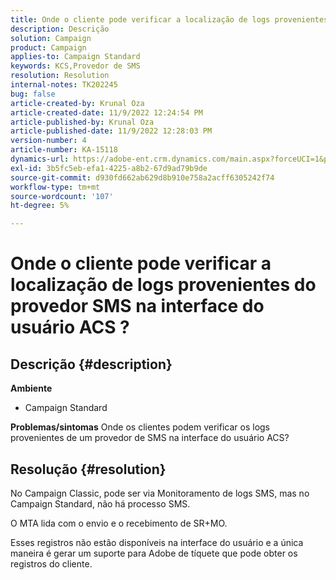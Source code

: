 ```yaml
---
title: Onde o cliente pode verificar a localização de logs provenientes do provedor SMS na interface do usuário ACS ?
description: Descrição
solution: Campaign
product: Campaign
applies-to: Campaign Standard
keywords: KCS,Provedor de SMS
resolution: Resolution
internal-notes: TK202245
bug: false
article-created-by: Krunal Oza
article-created-date: 11/9/2022 12:24:54 PM
article-published-by: Krunal Oza
article-published-date: 11/9/2022 12:28:03 PM
version-number: 4
article-number: KA-15118
dynamics-url: https://adobe-ent.crm.dynamics.com/main.aspx?forceUCI=1&pagetype=entityrecord&etn=knowledgearticle&id=54638f7f-2960-ed11-9562-6045bd0067ea
exl-id: 3b5fc5eb-efa1-4225-a8b2-67d9ad79b9de
source-git-commit: d930fd662ab629d8b910e758a2acff6305242f74
workflow-type: tm+mt
source-wordcount: '107'
ht-degree: 5%

---
```


# Onde o cliente pode verificar a localização de logs provenientes do provedor SMS na interface do usuário ACS ?

## Descrição {#description}

<b>Ambiente</b>
- Campaign Standard



<b>Problemas/sintomas</b>
Onde os clientes podem verificar os logs provenientes de um provedor de SMS na interface do usuário ACS?


## Resolução {#resolution}


No Campaign Classic, pode ser via Monitoramento de logs SMS, mas no Campaign Standard, não há processo SMS.

O MTA lida com o envio e o recebimento de SR+MO.

Esses registros não estão disponíveis na interface do usuário e a única maneira é gerar um suporte para Adobe de tíquete que pode obter os registros do cliente.
